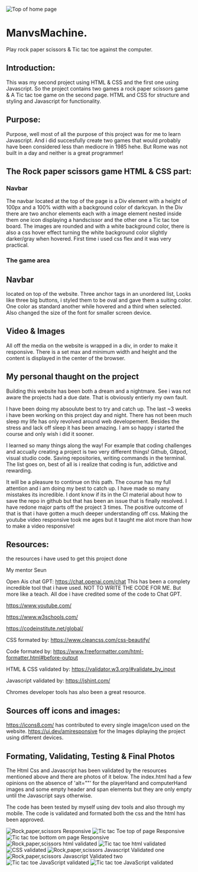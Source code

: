 
![Top of home page](assets/images/documentation/rpsresponsive.png)
# ManvsMachine.
Play rock paper scissors & Tic tac toe against the computer.
## Introduction:
This was my second project using HTML & CSS and the first one using Javascript. 
So the project contains two games a rock paper scissors game & A Tic tac toe game on the second page.
HTML and CSS for structure and styling and Javascript for functionality.

## Purpose:
Purpose, well most of all the purpose of this project was for me to learn Javascript.
And i did succesfully create two games that would probably have been considered less than mediocre in 1985 hehe.
But Rome was not built in a day and neither is a great programmer! 
## The Rock paper scissors game HTML & CSS part:
### Navbar
The navbar located at the top of the page is a Div element with a height of 100px and a 100% width with a
background color of darkcyan.
In the Div there are two anchor elements each with a image element nested inside them one icon displaying a handscissor
and the other one a Tic tac toe board. The images are rounded and with a white background color, there is also a css
hover effect turning the white background color slightly darker/gray when hovered. First time i used css flex and it 
was very practical.

### The game area







## Navbar
located on top of the website. Three anchor tags in an unordered list, Looks like three big buttons, i styled them to be oval and gave them a suiting color. One color as standard another while hovered and a third when selected.
Also changed the size of the font for smaller screen device.


## Video & Images
All off the media on the website is wrapped in a div, in order to make it responsive. There is a set max and minimum width and height and the content is displayed in the center of the browser.










## My personal thaught on the project
Building this website has been both a dream and a nightmare. See i was not aware the projects had a due date.
That is obviously entierly my own fault.

I have been doing my absoulute best to try and catch up. The last ~3 weeks i have been working on this project day and night. There has not been much sleep my life has only revolved around web developement. Besides the stress and lack off sleep it has been amazing. I am so happy i started the course and only wish i did it sooner.

I learned so many things along the way! For example that coding challenges and accually creating a project is two very
different things! Github, Gitpod, visual studio code. Saving repositories, writing commands in the terminal. The list goes on, best of all is i realize that coding is fun, addictive and rewarding.

It will be a pleasure to continue on this path. The course has my full attention and i am doing my best to catch up. I have made so many misstakes its incredible. I dont know if its in the CI material about how to save the repo in github but that has been an issue that is finally resolved. I have redone major parts off the project 3 times. The positive outcome of that is that i have gotten a much deeper understanding off css. Making the youtube video responsive took me ages but it taught me alot more than how to make a video responsive! 


## Resources:
the resources i have used to get this project done

My mentor Seun

Open Ais chat GPT:
https://chat.openai.com/chat
This has been a complety incredible tool that i have used. NOT TO WRITE THE CODE FOR ME.
But more like a teach. All doe i have credited some of the code to Chat GPT.

https://www.youtube.com/ 

https://www.w3schools.com/

https://codeinstitute.net/global/

CSS formated by:
https://www.cleancss.com/css-beautify/

Code formated by:
https://www.freeformatter.com/html-formatter.html#before-output

HTML & CSS validated by:
https://validator.w3.org/#validate_by_input

Javascript validated by:
https://jshint.com/

Chromes developer tools has also been a great resource.

## Sources off icons and images:
https://icons8.com/ has contributed to every single image/icon used on the website.
https://ui.dev/amiresponsive for the Images diplaying the project using different devices.

## Formating, Validating, Testing & Final Photos
The Html Css and Javascript has been validated by the resources mentioned above and there are 
photos of it below. The index.html had a few opinions on the absence of 'alt=""' for the playerHand
and computerHand images and some empty header and span elements but they are only empty until the 
Javascript says otherwise.

The code has been tested by myself using dev tools and also through my mobile.
The code is validated and formated both the css and the html has been approved.

![Rock,paper,scissors Responsive](assets/images/documentation/rpsresponsive.png)
![Tic tac Toe top of page Responsive](assets/images/documentation/tictactoetopresponsive.png)
![Tic tac toe bottom om page Responsive](assets/images/documentation/tictactoeresponsivenrtwo.png)
![Rock,paper,scissors html validated](assets/images/documentation/rpshtmlvalidated.png)
![Tic tac toe html validated](assets/images/documentation/tictactoehtmlvalidated.png)
![CSS validated](assets/images/documentation/cssvalidated.png)
![Rock,paper,scissors Javascript Validated one](assets/images/documentation/rpsvalidatedone.png)
![Rock,paper,scissors Javascript Validated two](assets/images/documentation/rpsvalidatorimgtwo.png)
![Tic tac toe JavaScript validated](assets/images/documentation/tictactoevalidatedone.png)
![Tic tac toe JavaScript validated](assets/images/documentation/tictactoevalidatedtwo.png)
